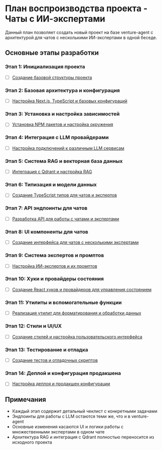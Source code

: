 # План воспроизводства проекта - Чаты с ИИ-экспертами

Данный план позволяет создать новый проект на базе venture-agent с архитектурой для чатов с несколькими ИИ-экспертами в одной беседе.

## Основные этапы разработки

### Этап 1: Инициализация проекта
- [ ] [Создание базовой структуры проекта](./01-project-initialization.md)

### Этап 2: Базовая архитектура и конфигурация
- [ ] [Настройка Next.js, TypeScript и базовых конфигураций](./02-base-architecture.md)

### Этап 3: Установка и настройка зависимостей  
- [ ] [Установка NPM пакетов и настройка окружения](./03-dependencies-setup.md)

### Этап 4: Интеграция с LLM провайдерами
- [ ] [Настройка подключений к различным LLM сервисам](./04-llm-integration.md)

### Этап 5: Система RAG и векторная база данных
- [ ] [Интеграция с Qdrant и настройка RAG](./05-rag-setup.md)

### Этап 6: Типизация и модели данных
- [ ] [Создание TypeScript типов для чатов и экспертов](./06-types-models.md)

### Этап 7: API эндпоинты для чатов
- [ ] [Разработка API для работы с чатами и экспертами](./07-api-endpoints.md)

### Этап 8: UI компоненты для чатов
- [ ] [Создание интерфейса для чатов с несколькими экспертами](./08-ui-components.md)

### Этап 9: Система экспертов и промптов
- [ ] [Настройка ИИ-экспертов и их промптов](./09-experts-system.md)

### Этап 10: Хуки и провайдеры состояния
- [ ] [Создание React хуков и провайдеров для управления состоянием](./10-hooks-providers.md)

### Этап 11: Утилиты и вспомогательные функции
- [ ] [Реализация утилит для форматирования и обработки данных](./11-utilities.md)

### Этап 12: Стили и UI/UX
- [ ] [Создание стилей и настройка пользовательского интерфейса](./12-styles-ux.md)

### Этап 13: Тестирование и отладка
- [ ] [Создание тестов и отладочных скриптов](./13-testing-debugging.md)

### Этап 14: Деплой и конфигурация продакшена
- [ ] [Настройка деплоя и продакшен конфигурации](./14-deployment.md)

## Примечания

- Каждый этап содержит детальный чеклист с конкретными задачами
- Эндпоинты для работы с LLM остаются теми же, что и в venture-agent
- Основные изменения касаются UI и логики работы с множественными экспертами в одном чате
- Архитектура RAG и интеграция с Qdrant полностью переносится из исходного проекта